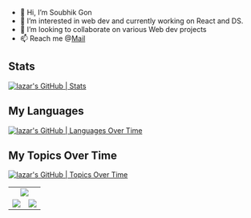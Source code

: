- 👋 Hi, I’m Soubhik Gon
- 👀 I’m interested in web dev  and currently working on React and DS.
- 💞️ I’m looking to collaborate on various Web dev projects
- 📫 Reach me @<a href="mailto:b422056@iiit-bh.ac.in">Mail</a>

## Stats

[![lazar's GitHub | Stats](https://stats.quine.sh/lazar/github?theme=dark)](https://quine.sh)

## My Languages

[![lazar's GitHub | Languages Over Time](https://stats.quine.sh/lazar/languages-over-time?theme=dark)](https://quine.sh)

## My Topics Over Time

[![lazar's GitHub | Topics Over Time](https://stats.quine.sh/lazar/topics-over-time?theme=light)](https://quine.sh)


<table align="center">
  <tr>
    <td colspan="2" align="center"><img src="https://github-readme-activity-graph.cyclic.app/graph?username=mogulcoder26&theme=xcode&hide_border=false&area=true&custom_title=Github%20Contribution%20Graph"></td>
  </tr>
  <tr>
    <td align="center"><img src="https://github-readme-stats.vercel.app/api?username=mogulcoder26&show_icons=true&theme=dark&locale=en"/></td>
    <td align="center"><img src="https://github-readme-stats.vercel.app/api/top-langs?username=mogulcoder26&show_icons=true&theme=dark&locale=en&layout=compact"/></td>
  </tr>
</table>

